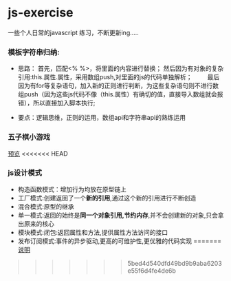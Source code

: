 # js-exercise
一些个人日常的javascript 练习，不断更新ing.....

### 模板字符串归纳:
* 思路： 首先，匹配<% %>，将里面的内容进行替换；
         然后因为有对象的复杂引用:this.属性.属性，采用数组push,对里面的js的代码单独解析；
         最后因为有for等复杂语句，加入新的正则进行判断，为这些复杂语句则不进行数组push（因为这些js代码不像（this.属性）有确切的值，直接导入数组就会报错），所以直接加入脚本执行;
         
* 要点：逻辑思维，正则的运用，数组api和字符串api的熟练运用

### 五子棋小游戏
[预览](https://guohjia.github.io/js-exercise/Five-in-a-row/Five-in-a-row.html)
<<<<<<< HEAD


### js设计模式

* 构造函数模式：增加行为均放在原型链上
* 工厂模式:创建返回了一个**新的引用**,通过这个新的引用进行不断创造
* 混合模式:原型的继承
* 单一模式:返回的始终是**同一个对象引用,节约内存**,并不会创建新的对象,只会拿出原来的核心
* 模块模式:闭包:返回属性和方法,提供属性方法访问的接口
* 发布订阅模式:事件的异步驱动,更高的可维护性,更优雅的代码实现
=======
[说明](https://guohjia.github.io/CODER/FiveInARow/)
>>>>>>> 5bed4d540dfd49bd9b9aba6203e55f6d4fe4de6b
